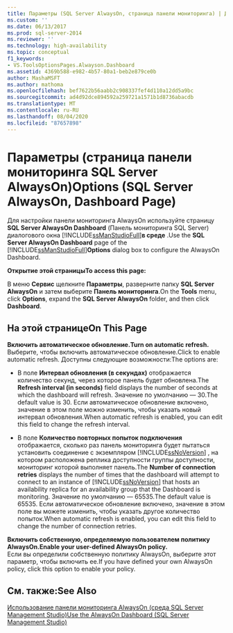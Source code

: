 ```yaml
---
title: Параметры (SQL Server AlwaysOn, страница панели мониторинга) | Документация Майкрософт
ms.custom: ''
ms.date: 06/13/2017
ms.prod: sql-server-2014
ms.reviewer: ''
ms.technology: high-availability
ms.topic: conceptual
f1_keywords:
- VS.ToolsOptionsPages.Alwayson.Dashboard
ms.assetid: 4369b588-e982-4b57-80a1-beb2e879ce0b
author: MashaMSFT
ms.author: mathoma
ms.openlocfilehash: bef7622b56aabb2c908337fef4d110a12dd5a9bc
ms.sourcegitcommit: ad4d92dce894592a259721a1571b1d8736abacdb
ms.translationtype: MT
ms.contentlocale: ru-RU
ms.lasthandoff: 08/04/2020
ms.locfileid: "87657898"
---
```

# <a name="options-sql-server-alwayson-dashboard-page"></a><span data-ttu-id="0fcb1-102">Параметры (страница панели мониторинга SQL Server AlwaysOn)</span><span class="sxs-lookup"><span data-stu-id="0fcb1-102">Options (SQL Server AlwaysOn, Dashboard Page)</span></span>
  <span data-ttu-id="0fcb1-103">Для настройки панели мониторинга AlwaysOn используйте страницу **SQL Server AlwaysOn Dashboard** (Панель мониторинга SQL Server) диалогового окна [!INCLUDE[ssManStudioFull](../../../includes/ssmanstudiofull-md.md)]**в среде** .</span><span class="sxs-lookup"><span data-stu-id="0fcb1-103">Use the **SQL Server AlwaysOn Dashboard** page of the [!INCLUDE[ssManStudioFull](../../../includes/ssmanstudiofull-md.md)]**Options** dialog box to configure the AlwaysOn Dashboard.</span></span>  
  
 <span data-ttu-id="0fcb1-104">**Открытие этой страницы**</span><span class="sxs-lookup"><span data-stu-id="0fcb1-104">**To access this page:**</span></span>  
  
 <span data-ttu-id="0fcb1-105">В меню **Сервис** щелкните **Параметры**, разверните папку **SQL Server AlwaysOn** и затем выберите **Панель мониторинга**.</span><span class="sxs-lookup"><span data-stu-id="0fcb1-105">On the **Tools** menu, click **Options**, expand the **SQL Server AlwaysOn** folder, and then click **Dashboard**.</span></span>  
  
## <a name="on-this-page"></a><span data-ttu-id="0fcb1-106">На этой странице</span><span class="sxs-lookup"><span data-stu-id="0fcb1-106">On This Page</span></span>  
 <span data-ttu-id="0fcb1-107">**Включить автоматическое обновление.**</span><span class="sxs-lookup"><span data-stu-id="0fcb1-107">**Turn on automatic refresh.**</span></span>  
 <span data-ttu-id="0fcb1-108">Выберите, чтобы включить автоматическое обновление.</span><span class="sxs-lookup"><span data-stu-id="0fcb1-108">Click to enable automatic refresh.</span></span> <span data-ttu-id="0fcb1-109">Доступны следующие возможности:</span><span class="sxs-lookup"><span data-stu-id="0fcb1-109">The options are:</span></span>  
  
-   <span data-ttu-id="0fcb1-110">В поле **Интервал обновления (в секундах)** отображается количество секунд, через которое панель будет обновлена.</span><span class="sxs-lookup"><span data-stu-id="0fcb1-110">The **Refresh interval (in seconds)** field displays the number of seconds at which the dashboard will refresh.</span></span> <span data-ttu-id="0fcb1-111">Значение по умолчанию — 30.</span><span class="sxs-lookup"><span data-stu-id="0fcb1-111">The default value is 30.</span></span> <span data-ttu-id="0fcb1-112">Если автоматическое обновление включено, значение в этом поле можно изменить, чтобы указать новый интервал обновления.</span><span class="sxs-lookup"><span data-stu-id="0fcb1-112">When automatic refresh is enabled, you can edit this field to change the refresh interval.</span></span>  
  
-   <span data-ttu-id="0fcb1-113">В поле **Количество повторных попыток подключения** отображается, сколько раз панель мониторинга будет пытаться установить соединение с экземпляром [!INCLUDE[ssNoVersion](../../../includes/ssnoversion-md.md)] , на котором расположена реплика доступности группы доступности, мониторинг которой выполняет панель.</span><span class="sxs-lookup"><span data-stu-id="0fcb1-113">The **Number of connection retries** displays the number of times that the dashboard will attempt to connect to an instance of [!INCLUDE[ssNoVersion](../../../includes/ssnoversion-md.md)] that hosts an availability replica for an availability group that the Dashboard is monitoring.</span></span> <span data-ttu-id="0fcb1-114">Значение по умолчанию — 65535.</span><span class="sxs-lookup"><span data-stu-id="0fcb1-114">The default value is 65535.</span></span> <span data-ttu-id="0fcb1-115">Если автоматическое обновление включено, значение в этом поле вы можете изменить, чтобы указать другое количество попыток.</span><span class="sxs-lookup"><span data-stu-id="0fcb1-115">When automatic refresh is enabled, you can edit this field to change the number of connection retries.</span></span>  
  
 <span data-ttu-id="0fcb1-116">**Включить собственную, определяемую пользователем политику AlwaysOn.**</span><span class="sxs-lookup"><span data-stu-id="0fcb1-116">**Enable your user-defined AlwaysOn policy.**</span></span>  
 <span data-ttu-id="0fcb1-117">Если вы определили собственную политику AlwaysOn, выберите этот параметр, чтобы включить ее.</span><span class="sxs-lookup"><span data-stu-id="0fcb1-117">If you have defined your own AlwaysOn policy, click this option to enable your policy.</span></span>  
  
## <a name="see-also"></a><span data-ttu-id="0fcb1-118">См. также:</span><span class="sxs-lookup"><span data-stu-id="0fcb1-118">See Also</span></span>  
 [<span data-ttu-id="0fcb1-119">Использование панели мониторинга AlwaysOn (среда SQL Server Management Studio)</span><span class="sxs-lookup"><span data-stu-id="0fcb1-119">Use the AlwaysOn Dashboard &#40;SQL Server Management Studio&#41;</span></span>](use-the-always-on-dashboard-sql-server-management-studio.md)  
  
  

